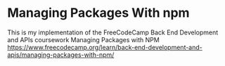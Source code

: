 # Managing Packages With npm

This is my implementation of the FreeCodeCamp Back End Development and APIs coursework Managing Packages with NPM https://www.freecodecamp.org/learn/back-end-development-and-apis/managing-packages-with-npm/
